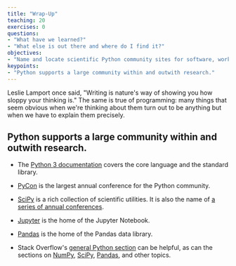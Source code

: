 ```yaml
---
title: "Wrap-Up"
teaching: 20
exercises: 0
questions:
- "What have we learned?"
- "What else is out there and where do I find it?"
objectives:
- "Name and locate scientific Python community sites for software, workshops, and help."
keypoints:
- "Python supports a large community within and outwith research."
---
```


Leslie Lamport once said, "Writing is nature's way of showing you how sloppy your thinking is."
The same is true of programming:
many things that seem obvious when we're thinking about them
turn out to be anything but when we have to explain them precisely.

## Python supports a large community within and outwith research.

*   The [Python 3 documentation](https://docs.python.org/3/) covers the core language
    and the standard library.

*   [PyCon](pycon.org/) is the largest annual conference for the Python community.

*   [SciPy](scipy.org) is a rich collection of scientific utilities.
    It is also the name of [a series of annual conferences](https://conference.scipy.org/).

*   [Jupyter](jupyter.org) is the home of the Jupyter Notebook.

*   [Pandas](pandas.pydata.org) is the home of the Pandas data library.

*   Stack Overflow's [general Python section](https://stackoverflow.com/questions/tagged/python?tab=Votes)
    can be helpful,
    as can the sections on [NumPy](https://stackoverflow.com/questions/tagged/numpy?tab=Votes),
    [SciPy](https://stackoverflow.com/questions/tagged/scipy?tab=Votes),
    [Pandas](https://stackoverflow.com/questions/tagged/pandas?tab=Votes),
    and other topics.
